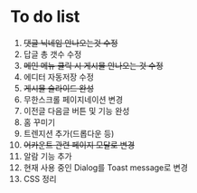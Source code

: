 # To do list
  1. ~~댓글 닉네임 안나오는것 수정~~
  2. 답글 총 갯수 수정
  3. ~~메인 메뉴 클릭 시 게시물 안나오는 것 수정~~
  4. 에디터 자동저장 수정
  5. ~~게시물 슬라이드 완성~~
  6. 무한스크롤 페이지네이션 변경
  7. 이전글 다음글 버튼 및 기능 완성
  8. 홈 꾸미기
  9. 트렌지션 추가(드롭다운 등)
  10. ~~어카운트 관련 페이지 모달로 변경~~
  11. 알람 기능 추가
  12. 현재 사용 중인 Dialog를 Toast message로 변경
  13. CSS 정리

